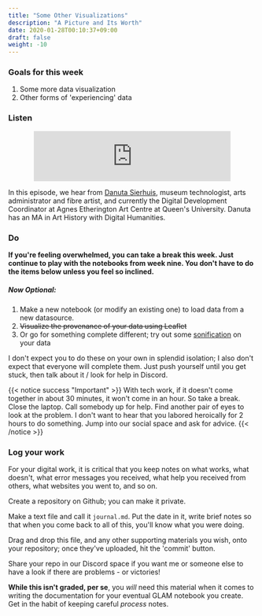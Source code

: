 ```yaml
---
title: "Some Other Visualizations"
description: "A Picture and Its Worth"
date: 2020-01-28T00:10:37+09:00
draft: false
weight: -10
---
```


### Goals for this week

1. Some more data visualization
2. Other forms of 'experiencing' data

### Listen

<div align="center"><iframe src="https://anchor.fm/dr-graham/embed/episodes/HIST4916a-Episode-7--The-future-is-closer-than-you-think-ett16v" height="102px" width="400px" frameborder="0" scrolling="no"></iframe></div>

In this episode, we hear from [Danuta Sierhuis](https://www.danutasierhuis.ca/), museum technologist, arts administrator and fibre artist, and currently the Digital Development Coordinator at Agnes Etherington Art Centre at Queen's University. Danuta has an MA in Art History with Digital Humanities.


### Do

**If you're feeling overwhelmed, you can take a break this week. Just continue to play with the notebooks from week nine. You don't have to do the items below unless you feel so inclined.**

##### Now Optional:

1. Make a new notebook (or modify an existing one) to load data from a new datasource.
2. ~~Visualize the provenance of your data using Leaflet~~
3. Or go for something complete different; try out some [sonification](https://mybinder.org/v2/gh/o-date/sonification/master?urlpath=Intro%20to%20Sonification.ipynb) on your data

I don't expect you to do these on your own in splendid isolation; I also don't expect that everyone will complete them. Just push yourself until you get stuck, then talk about it / look for help in Discord.

{{< notice success "Important" >}} With tech work, if it doesn't come together in about 30 minutes, it won't come in an hour. So take a break. Close the laptop. Call somebody up for help. Find another pair of eyes to look at the problem. I don't want to hear that you labored heroically for 2 hours to do something. Jump into our social space and ask for advice.
{{< /notice >}}

### Log your work

For your digital work, it is critical that you keep notes on what works, what doesn't, what error messages you received, what help you received from others, what websites you went to, and so on.

Create a repository on Github; you can make it private.

Make a text file and call it `journal.md`. Put the date in it, write brief notes so that when you come back to all of this, you'll know what you were doing.

Drag and drop this file, and any other supporting materials you wish, onto your repository; once they've uploaded, hit the 'commit' button.

Share your repo in our Discord space if you want me or someone else to have a look if there are problems - or victories!

**While this isn't graded, per se**, you _will_ need this material when it comes to writing the documentation for your eventual GLAM notebook you create. Get in the habit of keeping careful _process_ notes.
